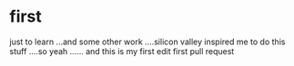# first
just to learn ...and some other work ....silicon valley inspired me to do this stuff ....so yeah ......
and this is my first edit
first pull request
